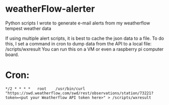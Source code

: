 # weatherFlow-alerter
Python scripts I wrote to generate e-mail alerts from my weatherflow tempest weather data

If using multiple alert scripts, it is best to cache the json data to a file.  To do this, I set a command in cron to dump data from the API to a local file: /scripts/wxresult  You can run this on a VM or even a raspberry pi computer board.

# Cron:
```
*/2 * * * *   root    /usr/bin/curl "https://swd.weatherflow.com/swd/rest/observations/station/73221?token=<put your Weatherflow API token here>" > /scripts/wxresult
```
